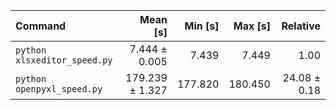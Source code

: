 | Command | Mean [s] | Min [s] | Max [s] | Relative |
|:---|---:|---:|---:|---:|
| `python xlsxeditor_speed.py` | 7.444 ± 0.005 | 7.439 | 7.449 | 1.00 |
| `python openpyxl_speed.py` | 179.239 ± 1.327 | 177.820 | 180.450 | 24.08 ± 0.18 |
